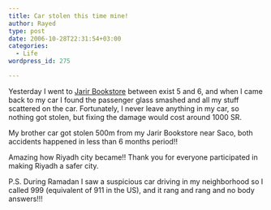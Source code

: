 ```yaml
---
title: Car stolen this time mine!
author: Rayed
type: post
date: 2006-10-28T22:31:54+03:00
categories:
  - Life
wordpress_id: 275

---
```

<p>Yesterday I went to <a href="http://www.jarirbookstore.com/">Jarir Bookstore</a> between exist 5 and 6, and when I came back to my car I found the passenger glass smashed and all my stuff scattered on the car. Fortunately, I never leave anything in my car, so nothing got stolen, but fixing the damage would cost around 1000 SR.</p>
<p>My brother car got stolen 500m from my Jarir Bookstore near Saco, both accidents happened in less than 6 months period!!</p>
<p>Amazing how Riyadh city became!! Thank you for everyone participated in making Riyadh a safer city.</p>
<p>P.S. During Ramadan I saw a suspicious car driving in my neighborhood so I called 999 (equivalent of 911 in the US), and it rang and rang and no body answers!!!</p>
